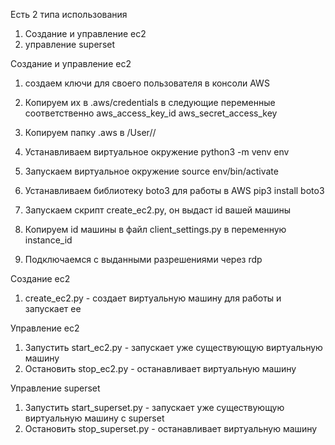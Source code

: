 Есть 2 типа использования

1. Создание и управление ec2
2. управление superset

Создание и управление  ec2

1. создаем ключи для своего пользователя в консоли AWS

2. Копируем их в .aws/credentials в следующие переменные соответственно
  aws_access_key_id
  aws_secret_access_key

3. Копируем папку .aws в /User/<username>/

4. Устанавливаем виртуальное окружение
  python3 -m venv env

5. Запускаем виртуальное окружение
  source env/bin/activate
  
6. Устанавливаем  библиотеку boto3 для работы в AWS
  pip3 install boto3

7.  Запускаем скрипт create_ec2.py, он выдаст id вашей машины

8. Копируем id машины в файл client_settings.py в переменную instance_id

9. Подключаемся с выданными разрешениями через rdp

Создание ec2
  
1. create_ec2.py - создает виртуальную машину для работы и запускает ее

Управление ec2

1. Запустить start_ec2.py - запускает уже существующую виртуальную машину
2. Остановить stop_ec2.py - останавливает виртуальную машину
  
Управление superset

1. Запустить start_superset.py - запускает уже существующую виртуальную машину c superset
2. Остановить stop_superset.py - останавливает виртуальную машину

